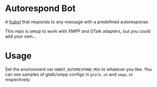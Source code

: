 # Autorespond Bot

A [hubot](https://github.com/github/hubot) that responds to any message with a predefined autoresponse.

This repo is setup to work with XMPP and GTalk adapters, but you could add your own...

# Usage

Set the environment var `HUBOT_AUTORESPOND_MSG` to whatever you like. You can see samples of gtalk/xmpp configs in `gtalk.sh` and `xmpp.sh` respectively.
